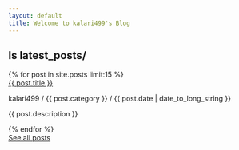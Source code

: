 ```yaml
---
layout: default
title: Welcome to kalari499's Blog
---
```

<h2 class="title text-center">ls latest_posts/</h2>

<div id="front-page">
{% for post in site.posts limit:15 %}
<div class="post">
<a class="title" href="{{ post.url }}">{{ post.title }}</a>
<p class="meta">kalari499 / {{ post.category }} / {{ post.date | date_to_long_string }}</p>
<p class="preview">{{ post.description }}</p>
</div>
{% endfor %}
</div>

<div class="text-center">
<a class="see-all" href="/archive">See all posts</a>
</div>
